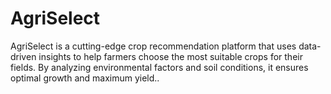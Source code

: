 # AgriSelect
AgriSelect is a cutting-edge crop recommendation platform that uses data-driven insights to help farmers choose the most suitable crops for their fields. By analyzing environmental factors and  soil conditions, it ensures optimal growth and maximum yield..
